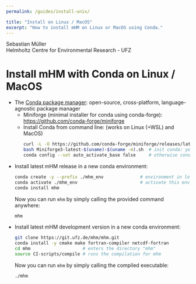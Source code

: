 ```yaml
---
permalink: /guides/install-unix/

title: "Install on Linux / MacOS"
excerpt: "How to install mHM on Linux or MacOS using Conda."
---
```


  Sebastian Müller\
  Helmholtz Centre for Environmental Research - UFZ

# Install mHM with Conda on Linux / MacOS

- The [Conda package manager](https://www.conda.io): open-source, cross-platform, language-agnostic package manager
  - Miniforge (minimal installer for conda using conda-forge): <https://github.com/conda-forge/miniforge>
  - Install Conda from command line: (works on Linux (+WSL) and MacOS)
    ```bash
    curl -L -O https://github.com/conda-forge/miniforge/releases/latest/download/Miniforge3-latest-$(uname)-$(uname -m).sh
    bash Miniforge3-latest-$(uname)-$(uname -m).sh  # init conda: yes ; restart shell
    conda config --set auto_activate_base false     # otherwise conda is always active
    ```
- Install latest mHM release in a new conda environment:
  ```bash
  conda create -y --prefix ./mhm_env              # environment in local folder
  conda activate ./mhm_env                        # activate this environment
  conda install mhm
  ```
  Now you can run `mhm` by simply calling the provided command anywhere:
  ```bash
  mhm
  ```
- Install latest mHM development version in a new conda environment:
  ```bash
  git clone https://git.ufz.de/mhm/mhm.git
  conda install -y cmake make fortran-compiler netcdf-fortran
  cd mhm                    # enters the directory "mhm"
  source CI-scripts/compile # runs the compilation for mhm
  ```
  Now you can run `mhm` by simply calling the compiled executable:
  ```bash
  ./mhm
  ```
